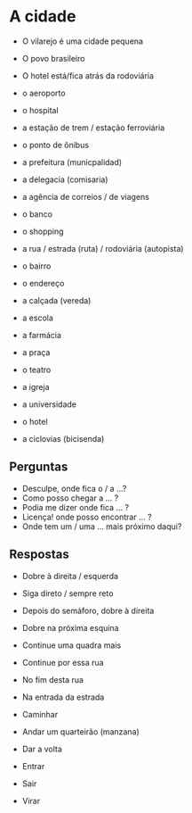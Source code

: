 # A cidade

* O vilarejo é uma cidade pequena
* O povo brasileiro
* O hotel está/fica atrás da rodoviária

* o aeroporto
* o hospital
* a estação de trem / estação ferroviária
* o ponto de ônibus
* a prefeitura (municpalidad)
* a delegacia (comisaria)
* a agência de correios / de viagens
* o banco
* o shopping
* a rua / estrada (ruta) / rodoviária (autopista)
* o bairro
* o endereço
* a calçada (vereda)
* a escola
* a farmácia
* a praça
* o teatro
* a igreja
* a universidade
* o hotel
* a ciclovias (bicisenda)

## Perguntas

* Desculpe, onde fica o / a ...?
* Como posso chegar a ... ?
* Podia me dizer onde fica ... ?
* Licença! onde posso encontrar ... ?
* Onde tem um / uma ... mais próximo daqui?

## Respostas

* Dobre à direita / esquerda
* Siga direto / sempre reto
* Depois do semáforo, dobre à direita
* Dobre na próxima esquina
* Continue uma quadra mais
* Continue por essa rua
* No fim desta rua
* Na entrada da estrada

* Caminhar
* Andar um quarteirão (manzana)
* Dar a volta
* Entrar
* Sair
* Virar
